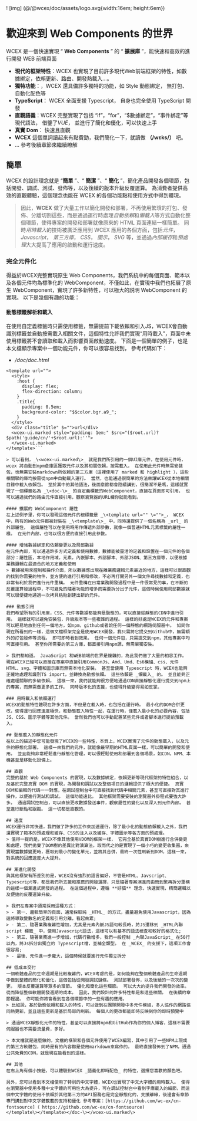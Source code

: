 <!--DESC: {"icon":"explore"} -->! [img] (@/@wcex/doc/assets/logo.svg{width:16em; height:6em})

# 歡迎來到 Web Components 的世界

WCEX 是一個快速實現 “ **Web Components** ” 的 “ **擴展庫** ”，能快速和高效的進行開發 WEB 前端頁面

- **現代的框架特性**：WCEX 也實現了目前許多現代Web前端框架的特性，如數據綁定，依賴更新、路由、開發熱載入...。
- **獨特功能**：，WCEX 還具備許多獨特的功能，如 Style 動態綁定， 無打包、自動化配色等
- **TypeScript**： WCEX 全面支援 Typescript， 自身也完全使用 TypeScript 開發
- **直觀語義**：WCEX 完整實現了包括 “if”，“for”，“$數據綁定”，“事件綁定”等現代語法， 借鑒了*VUE*， 並進行了簡化和優化，可以快速上手
- **真實 Dom**： 快速且直觀
- **WCEX** 這個單詞讀起來有點費勁，我們簡化一下，就讀做 **（/wɛks/）** 吧。
- ... 參考後續章節來繼續瞭解

## 簡單

WCEX 的設計理念就是 “**簡單** ”、“ **簡潔** ”、“ **簡化** ”，簡化產品開發各個環節，包括開發、調試、測試、發佈等，以及後續的版本升級反覆運算。
為消費者提供高效的直觀體驗，這個理念也能在 WCEX 的各個功能點和使用方式中得到體現。

> 因此，**WCEX** 做了大量工作以簡化開發和部署，不再使用繁瑣的打包、發佈、分離切割這些，而是通過運行時處理*自動依賴*和*懶載入*等方式自動化整個環節，使得專案的開發和部署就像原來的 HTML 頁面連結一樣簡單。 同時*用時載入*的技術被廣泛應用到 WCEX 應用的各個方面，包括*元件*， _Javascript_， _第三方庫_， _CSS_， _圖示_， _SVG_ 等，並通過*內部緩存*和*預處理*大大提高了應用的啟動和運行速度。

### 完全元件化

得益於WCEX完整實現原生 Web Components，我們系統中的每個頁面、範本以及各個元件均為標準化的 WebComponent，不僅如此，在實現中我們也拓展了原生 WebComponent，實現了許多新特性，可以極大的説明 WebComponent 的實現。 以下是幾個有趣的功能：

#### 動態標籤解析和載入

在使用自定義標籤時只需使用標籤，無需提前下載依賴和引入JS，WCEX會自動識別標籤並自動按需載入相關文件，這個特性允許我們實現“用時載入”，頁面中未使用標籤將不會讀取和載入而影響頁面啟動速度。 下面是一個簡單的例子，也是本文檔顯示專案中一個功能元件，你可以很容易找到， 參考代碼如下：
- _/doc/doc.html_
```html<!--   实现 markdown文档预览 -->
<template url="">
  <style>
    :host {
      display: flex;
      flex-direction: column;
    }
    .title{
      padding: 0.5em;
      background-color: "$$color.bgr.a9_";
    }
  </style>
  <div class="title" $="">url</div>
  <wcex-ui.marked style="padding: 1em;" $src="($root.url)?$path('guide/cn/'+$root.url):''">
  </wcex-ui.marked>
</template>```

> 可以看到，_\<wcex-ui.marked\>_ 就是我們所引用的一個UI庫元件，在使用元件時，wcex 將自動到npm倉庫區獲取元件以及其相關依賴，按需載入。 在使用此元件時無需安裝包，也無需安裝markdown所依賴的第三方庫（這裡使用了 marked 和 highlight ），這些相關聯的庫均按需從npm中自動載入運行。 當然，也能通過很簡單的方法來讓WCEX從本地相關目錄中載入依賴包。 至於其中的其他語法，後面章節都會陸續講到，很簡潔不是嗎，這樣就實現了一個標籤名為 _\<doc-\>_ 的自定義標籤的WebComponent，直接在頁面即可引用， 也可以通過我們的路由元件直接引用，觀察瀏覽器的URL欄你就能看到。

#### 擴展的 WebComponent 屬性
在上述例子里，你可以發現這個元件的根標籤是 _\<template url="" \="">_， WCEX 中，所有的Web元件都被封裝在 _\<template\>_ 中，同時還提供了一個名稱為 _url_ 的外部屬性， 這個屬性可以在使用時用作傳遞外部參數，就像一個普通HTML元素標籤的屬性一樣。 在元件內部，也可以很方便的直接引用此參數。

#### 增強數據綁定和依賴變更以及局部數據
在元件內部，可以通過許多方式定義和使用數據，數據能被靈活的定義和設置在一個元件的各個部分：屬性區，本地作用域，元素，內嵌腳本、外部腳本、外部JSON、第三方庫等，以便根據業務邏輯在最適合的地方定義和使用
> 數據被用來控制和操作介面，所以數據應出現在離業務邏輯元素最近的地方，這樣可以很直觀的找到你需要的物件，並方便的進行引用和修改，不必再打開另外一個文件尋找數據和定義，也非常有利於我們進行元件重構。 元件重構在日常業務開發過程中是一件很常見的事，在不斷的反覆運算發過程中，不可避免的隨著功能的增多而需要拆分出子元件，這個時候使用局部數據就可以很便捷地通過一次拷貝粘貼創建出新的元件。

### 動態引用
我們希望所有的引用庫，CSS、元件等數據都能夠是動態的，可以直接從靜態的CDN中進行引用。 這樣就可以避免安裝包，升級版本等一些複雜的過程。 這樣的好處是WCEX的元件和專案可以輕易地放到任何一個地方，如npm，github或者說任何一個靜態的網路伺服器中。 如同你現在所看到的一樣，這個文檔框架完全是使用WCEX開發，我只需將它提交到Github中，無需額外的打包發佈等流程。 即可即時看到效果。 任何一個元件包，只需提交到npm，其他專案中均可直接引用。 甚至你所需要的第三方庫，都直接引用npm源，無需單獨安裝。

> 我們都知道。 JavaScript 和WEB前端的世界是複雜的，為此我們做了大量的相容工作。 現在WCEX已經可以直接在專案中直接引用CommonJs、Amd、Umd、Es6模組、css、元件HTML、svg、字體和圖示庫而無需本地化安裝。 甚至當使用 Typescript 時，WCEX也能夠正確地處理和識別TS import，並轉換為動態依賴。 這些依賴是 _懶載入_ 的。 並且能夠正確處理關聯的多級依賴。 這樣一來，我們就能夠很方便地通過CDN直接靜態化運行提交到npm上的專案，而無需做更多的工作。 同時版本化的支援，也使得升級變得易如反掌。

### 用時載入和依賴運行
WCEX的動態特性體現在許多方面，不但是在載入時，也包括在運行時。 最小化的DOM合併更改，使得運行回應速度極快，和動態載入特性一起，在運行時，僅載入最小化的必要內容，包括JS、CSS、圖示字體等其他元件。 當然我們也可以手動配置某些元件或者腳本進行提前預載入。

## 動態載入的靜態化元件
在以上的描述中您可能發現了WCEX的一些特性，本質上，WCEX實現了元件的動態載入，以及元件的靜態化部署。 這樣一來我們的元件，就能像最早期的HTML頁面一樣，可以簡單的開發和使用。 並且能夠非常輕鬆進行靜態化管理，可以很輕鬆使用和部署到各個場景，如CDN，NPM、本機甚至是移動化設備上。

## 直觀
完整的基於 Web Components 的實現，以及數據綁定，依賴更新等現代框架的特性組合，以及基於完整真實 DOM 的實現，為開發和調試以及整個項目的邏輯提供了極大的便捷。 真實DOM和編輯的代碼一一對應，在調試控制台中可直接找到代碼中相關元素，甚至可直接對其進行操作，以便進行測試和調試。 這個功能遠比。 其他框架需要安裝的瀏覽器外掛程式要強大許多。 通過調試控制台，可以直接更改數據發送事件，觀察屬性的變化以及深入到元件內部。 甚至進行斷點和跟蹤。 這一切都是直觀的。

## 速度
WCEX運行非常快速，我們做了許多的工作來加速運行，除了最小化的動態依賴載入之外，我們還實現了範本的預處理和緩存、CSS的注入以及緩存、字體圖示等各方面的預處理。
> 值得一提的是，WCEX不像其他使用VDOM的框架一樣， 它完全基於真實DOM樹進行合併變更和處理，我們拋棄了DOM樹的差異比對演算法，取而代之的是實現了一個小巧的變更收集器，來實現當數據變更時，獲取到最小的變化單元，並將其合併，最終一次性刷新到DOM，這樣一來，對系統的回應速度大大提升。

## 漸進化開發
與其他框架有所差別的是，WCEX沒有強烈的語言偏好，不管是HTML、Javscript、Typescript等，都是我們所支援和推薦的開發選擇，只是隨著專案演進而由簡到繁再拆分重構的這樣一個漸進式開發的過程。 在這個過程中，遵循 **好貓** 理念，快速實現，精簡邏輯以及便捷的反覆運算升級。

> 我們在專案中通常採用這種方式：
> - 第一、邏輯簡單的頁面，通常採取純 _HTML_ 的方式，盡量避免使用Javascript，因為這將導致變數名的定義和引用分離，看起來累;
> - 第二、隨著業務複雜性增加，尤其是元素內嵌JS語句較長時，將JS遷移到 _HTML內聯 script 標籤_ 中，使用Javascript語法，這樣可以有基本的語法檢查和較好的格式化;
> - 第三、隨著業務進一步增加，代碼行數增多，我們一般控制 _內聯JavaScript_ 在50行以內，將Js拆分出獨立的 Typescript檔，並補全類型。 在 _WCEX_ 的支援下，這項工作會很容易;
> - 最後、元件進一步龐大，這個時候就要進行元件獨立拆分

## 低成本交付
一個軟體產品的生命週期是比較複雜的，WCEX考慮的是，如何能夠在整個軟體產品的生命週期中做到整體的簡化和優化，這個包括從開發調試鏈條。 測試部署發佈，以及後續的一次次的變更。 版本反覆運算等眾多的環節。 優化和簡化這些環節。 可以大大的提升我們開發的效率。 從而降低整個軟體開發週期的成本。 因此，我們設計的許多特性都是和這些相關。 在後續的章節裡邊。 你可能你將會看到在各個環節中的一些有趣的應用。
> 比如說，基於動態依賴和載入的特性，可以做到在團隊開發中多元件模組，多人協作的網路協同熱更新，並且這些更新是基於局部的刷新。 每個人的更改都能即時反映到你的即時預覽中

> 通過WCEX靜態化元件的特性，甚至可以直接將npm和GitHub作為你的個人博客，這樣不需要伺服器也不需要流量費，多好。

> 本文檔就是這麼做的，文檔的框架和各個元件使用了WCEX編寫，其中引用了一些NPM上現成的第三方軟體包，同時是有的內容都是使用markdown來寫作的。 最終直接發佈到了NPM，通過公共免費的CDN，就是現在能看到的這樣。

## 其他
在右上角有個小按鈕，可以體驗到WCEX _語義化即時配色_ 的特性，選擇您喜歡的顏色吧。

另外，您可以看到本文檔使用了特別的中文字體，WCEX也實現了中文大字體的用時載入。 使得在瀏覽器中使用多種中文字體的可用性大為提升，可在調試控制台中看到字庫載入的細節，而這個中文字體的使用不依賴於其他第三方的API服務也是完全靜態化的，支援離線，後邊會有章節專門講到對中文字體載載的支持和優化 參考專案：[https://github.com/wc-ex/cn-fontsource]（ https://github.com/wc-ex/cn-fontsource)
</template\></template></doc-\></wcex-ui.marked\>